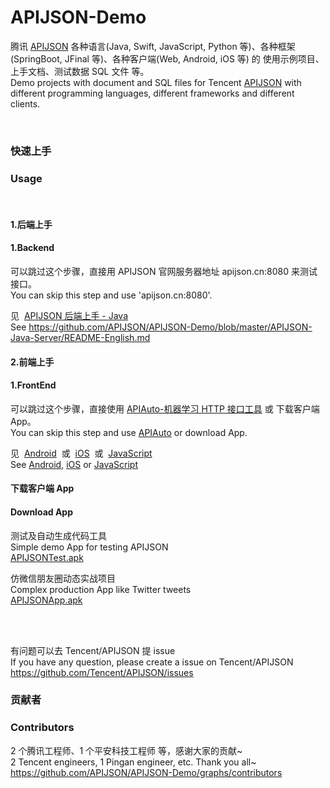 # APIJSON-Demo
腾讯 [APIJSON](https://github.com/Tencent/APIJSON) 各种语言(Java, Swift, JavaScript, Python 等)、各种框架(SpringBoot, JFinal 等)、各种客户端(Web, Android, iOS 等) 的 使用示例项目、上手文档、测试数据 SQL 文件 等。<br />
Demo projects with document and SQL files for Tencent [APIJSON](https://github.com/Tencent/APIJSON) with different programming languages, different frameworks and different clients.

<br />

### 快速上手
### Usage

<br />

#### 1.后端上手
#### 1.Backend

可以跳过这个步骤，直接用 APIJSON 官网服务器地址 apijson.cn:8080 来测试接口。<br />
You can skip this step and use 'apijson.cn:8080'. <br />

见&nbsp; [APIJSON 后端上手 - Java](https://github.com/APIJSON/APIJSON-Demo/tree/master/APIJSON-Java-Server)<br />
See https://github.com/APIJSON/APIJSON-Demo/blob/master/APIJSON-Java-Server/README-English.md <br />


#### 2.前端上手
#### 1.FrontEnd

可以跳过这个步骤，直接使用 [APIAuto-机器学习 HTTP 接口工具](https://github.com/TommyLemon/APIAuto) 或 下载客户端 App。<br />
You can skip this step and use [APIAuto](https://github.com/TommyLemon/APIAuto) or download App. <br />

见&nbsp; [Android](https://github.com/APIJSON/APIJSON-Demo/tree/master/APIJSON-Android) &nbsp;或&nbsp; [iOS](https://github.com/APIJSON/APIJSON-Demo/tree/master/APIJSON-iOS) &nbsp;或&nbsp; [JavaScript](https://github.com/APIJSON/APIJSON-Demo/tree/master/APIJSON-JavaScript)<br />
See [Android](https://github.com/APIJSON/APIJSON-Demo/blob/master/APIJSON-Android/README-English.md), [iOS](https://github.com/APIJSON/APIJSON-Demo/blob/master/APIJSON-iOS/README-English.md) or [JavaScript](https://github.com/APIJSON/APIJSON-Demo/blob/master/APIJSON-JavaScript/README-English.md)<br />

#### 下载客户端 App
#### Download App

测试及自动生成代码工具<br />
Simple demo App for testing APIJSON<br />
[APIJSONTest.apk](http://files.cnblogs.com/files/tommylemon/APIJSONTest.apk)

仿微信朋友圈动态实战项目<br />
Complex production App like Twitter tweets<br />
[APIJSONApp.apk](http://files.cnblogs.com/files/tommylemon/APIJSONApp.apk)

<br /><br />

有问题可以去 Tencent/APIJSON 提 issue <br />
If you have any question, please create a issue on Tencent/APIJSON<br />
https://github.com/Tencent/APIJSON/issues

### 贡献者
### Contributors

2 个腾讯工程师、1 个平安科技工程师 等，感谢大家的贡献~ <br />
2 Tencent engineers, 1 Pingan engineer, etc. Thank you all~ <br />
https://github.com/APIJSON/APIJSON-Demo/graphs/contributors
